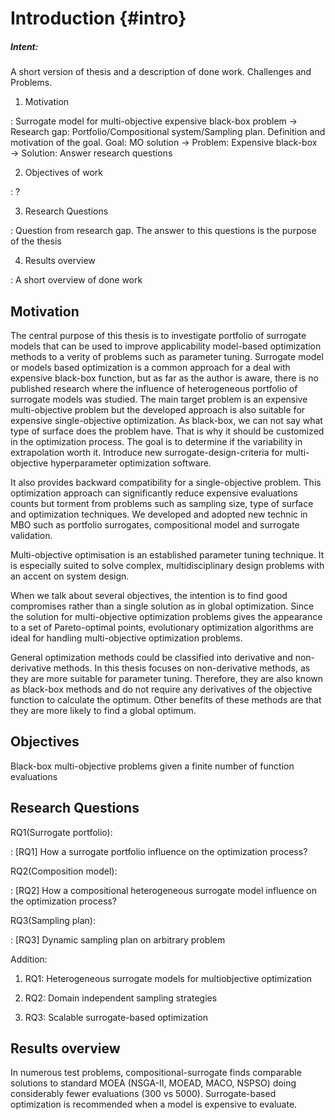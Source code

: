 Introduction {#intro}
============

##### Intent:

A short version of thesis and a description of done work. Challenges and
Problems.

1. Motivation

:   Surrogate model for multi-objective expensive black-box problem
    $\rightarrow$ Research gap: Portfolio/Compositional system/Sampling
    plan. Definition and motivation of the goal. Goal: MO solution
    $\rightarrow$ Problem: Expensive black-box $\rightarrow$ Solution:
    Answer research questions

2. Objectives of work

:   ?

3. Research Questions

:   Question from research gap. The answer to this questions is the
    purpose of the thesis

4. Results overview

:   A short overview of done work

Motivation
----------

The central purpose of this thesis is to investigate portfolio of
surrogate models that can be used to improve applicability model-based
optimization methods to a verity of problems such as parameter tuning.
Surrogate model or models based optimization is a common approach for a
deal with expensive black-box function, but as far as the author is
aware, there is no published research where the influence of
heterogeneous portfolio of surrogate models was studied. The main target
problem is an expensive multi-objective problem but the developed
approach is also suitable for expensive single-objective optimization.
As black-box, we can not say what type of surface does the problem have.
That is why it should be customized in the optimization process. The
goal is to determine if the variability in extrapolation worth it.
Introduce new surrogate-design-criteria for multi-objective
hyperparameter optimization software.

It also provides backward compatibility for a single-objective problem.
This optimization approach can significantly reduce expensive
evaluations counts but torment from problems such as sampling size, type
of surface and optimization techniques. We developed and adopted new
technic in MBO such as portfolio surrogates, compositional model and
surrogate validation.

Multi-objective optimisation is an established parameter tuning
technique. It is especially suited to solve complex, multidisciplinary
design problems with an accent on system design.

When we talk about several objectives, the intention is to find good
compromises rather than a single solution as in global optimization.
Since the solution for multi-objective optimization problems gives the
appearance to a set of Pareto-optimal points, evolutionary optimization
algorithms are ideal for handling multi-objective optimization problems.

General optimization methods could be classified into derivative and
non-derivative methods. In this thesis focuses on non-derivative
methods, as they are more suitable for parameter tuning. Therefore, they
are also known as black-box methods and do not require any derivatives
of the objective function to calculate the optimum. Other benefits of
these methods are that they are more likely to find a global optimum.

Objectives
----------

Black-box multi-objective problems given a finite number of function
evaluations

Research Questions
------------------

RQ1(Surrogate portfolio):

:   \[RQ1\] How a surrogate portfolio influence on the optimization
    process?

RQ2(Composition model):

:   \[RQ2\] How a compositional heterogeneous surrogate model influence
    on the optimization process?

RQ3(Sampling plan):

:   \[RQ3\] Dynamic sampling plan on arbitrary problem

Addition:

1.  RQ1: Heterogeneous surrogate models for multiobjective optimization

2.  RQ2: Domain independent sampling strategies

3.  RQ3: Scalable surrogate-based optimization

Results overview
----------------

In numerous test problems, compositional-surrogate finds comparable
solutions to standard MOEA (NSGA-II, MOEAD, MACO, NSPSO) doing
considerably fewer evaluations (300 vs 5000). Surrogate-based
optimization is recommended when a model is expensive to evaluate.
